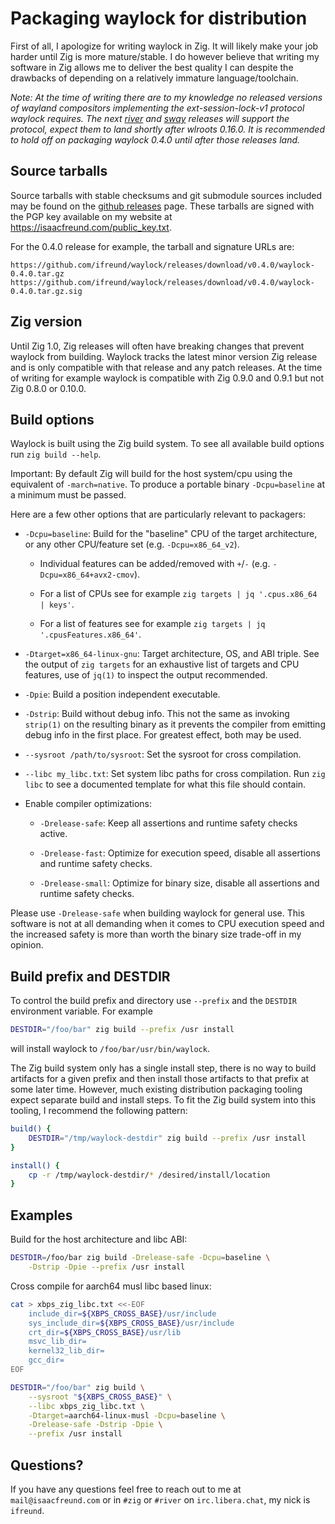 # Packaging waylock for distribution

First of all, I apologize for writing waylock in Zig. It will likely make
your job harder until Zig is more mature/stable. I do however believe that
writing my software in Zig allows me to deliver the best quality I can
despite the drawbacks of depending on a relatively immature language/toolchain.

*Note: At the time of writing there are to my knowledge no released versions
of wayland compositors implementing the ext-session-lock-v1 protocol waylock
requires. The next [river](https://github.com/riverwm/river) and
[sway](https://swaywm.org/) releases will support the protocol, expect them
to land shortly after wlroots 0.16.0. It is recommended to hold off on
packaging waylock 0.4.0 until after those releases land.*

## Source tarballs

Source tarballs with stable checksums and git submodule sources included may
be found on the [github releases](https://github.com/ifreund/waylock/releases)
page. These tarballs are signed with the PGP key available on my website at
<https://isaacfreund.com/public_key.txt>.

For the 0.4.0 release for example, the tarball and signature URLs are:
```
https://github.com/ifreund/waylock/releases/download/v0.4.0/waylock-0.4.0.tar.gz
https://github.com/ifreund/waylock/releases/download/v0.4.0/waylock-0.4.0.tar.gz.sig
```

## Zig version

Until Zig 1.0, Zig releases will often have breaking changes that prevent
waylock from building. Waylock tracks the latest minor version Zig release
and is only compatible with that release and any patch releases. At the time
of writing for example waylock is compatible with Zig 0.9.0 and 0.9.1 but
not Zig 0.8.0 or 0.10.0.

## Build options

Waylock is built using the Zig build system. To see all available build
options run `zig build --help`.

Important: By default Zig will build for the host system/cpu using the
equivalent of `-march=native`. To produce a portable binary `-Dcpu=baseline`
at a minimum must be passed.

Here are a few other options that are particularly relevant to packagers:

- `-Dcpu=baseline`: Build for the "baseline" CPU of the target architecture,
or any other CPU/feature set (e.g. `-Dcpu=x86_64_v2`).

  - Individual features can be added/removed with `+`/`-`
  (e.g. `-Dcpu=x86_64+avx2-cmov`).

  - For a list of CPUs see for example `zig targets | jq '.cpus.x86_64 |
  keys'`.

  - For a list of features see for example `zig targets | jq
  '.cpusFeatures.x86_64'`.

- `-Dtarget=x86_64-linux-gnu`: Target architecture, OS, and ABI triple. See
the output of `zig targets` for an exhaustive list of targets and CPU features,
use of `jq(1)` to inspect the output recommended.

- `-Dpie`: Build a position independent executable.

- `-Dstrip`: Build without debug info. This not the same as invoking `strip(1)`
on the resulting binary as it prevents the compiler from emitting debug info
in the first place. For greatest effect, both may be used.

- `--sysroot /path/to/sysroot`: Set the sysroot for cross compilation.

- `--libc my_libc.txt`: Set system libc paths for cross compilation. Run
`zig libc` to see a documented template for what this file should contain.

- Enable compiler optimizations:

  - `-Drelease-safe`: Keep all assertions and runtime safety checks active.

  - `-Drelease-fast`: Optimize for execution speed, disable all assertions
  and runtime safety checks.

  - `-Drelease-small`: Optimize for binary size, disable all assertions and
  runtime safety checks.

Please use `-Drelease-safe` when building waylock for general use. This
software is not at all demanding when it comes to CPU execution speed and the
increased safety is more than worth the binary size trade-off in my opinion.

## Build prefix and DESTDIR

To control the build prefix and directory use `--prefix` and the `DESTDIR`
environment variable. For example
```bash
DESTDIR="/foo/bar" zig build --prefix /usr install
```
will install waylock to `/foo/bar/usr/bin/waylock`.

The Zig build system only has a single install step, there is no way to build
artifacts for a given prefix and then install those artifacts to that prefix
at some later time. However, much existing distribution packaging tooling
expect separate build and install steps. To fit the Zig build system into this
tooling, I recommend the following pattern:

```bash
build() {
    DESTDIR="/tmp/waylock-destdir" zig build --prefix /usr install
}

install() {
    cp -r /tmp/waylock-destdir/* /desired/install/location
}
```

## Examples

Build for the host architecture and libc ABI:
```bash
DESTDIR=/foo/bar zig build -Drelease-safe -Dcpu=baseline \
    -Dstrip -Dpie --prefix /usr install
```

Cross compile for aarch64 musl libc based linux:
```bash
cat > xbps_zig_libc.txt <<-EOF
    include_dir=${XBPS_CROSS_BASE}/usr/include
    sys_include_dir=${XBPS_CROSS_BASE}/usr/include
    crt_dir=${XBPS_CROSS_BASE}/usr/lib
    msvc_lib_dir=
    kernel32_lib_dir=
    gcc_dir=
EOF

DESTDIR="/foo/bar" zig build \
    --sysroot "${XBPS_CROSS_BASE}" \
    --libc xbps_zig_libc.txt \
    -Dtarget=aarch64-linux-musl -Dcpu=baseline \
    -Drelease-safe -Dstrip -Dpie \
    --prefix /usr install
```

## Questions?

If you have any questions feel free to reach out to me at
`mail@isaacfreund.com` or in `#zig` or `#river` on `irc.libera.chat`, my
nick is `ifreund`.
